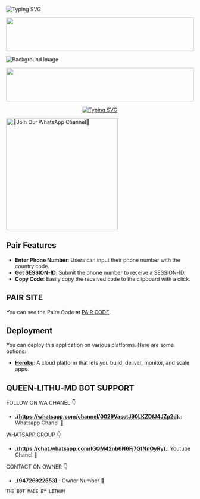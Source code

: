    ![Typing SVG](https://readme-typing-svg.herokuapp.com?font=Rockstar-ExtraBold&color=F01&lines=MADE+BY+LITHUM+)
 
<img src="https://i.imgur.com/dBaSKWF.gif" height="90" width="100%">


![Background Image](https://unitedcamps.in/Images/file_5278.jpg)

<img src="https://i.imgur.com/dBaSKWF.gif" height="90" width="100%">

<br>
 </p>
    <p align="center">
<a href="https://git.io/typing-svg"><img src="https://readme-typing-svg.demolab.com?font=EB+Garamond&weight=800&size=28&duration=4000&pause=1000&random=false&width=435&lines=WELCOME+TO+LITHUM-MD;MULTI-DEVICE+WHATSAPP+BOT;DEVELOPED+BY;KING LITHUM" alt="Typing SVG" /></a>

<a href="https://whatsapp.com/channel/0029VasctJ90LKZDfJ4JZp2d"><img src="https://img.shields.io/badge/%E2%9D%A4%EF%B8%8F%E2%80%8D%20Join%20Our%20WhatsApp%20Channel%F0%9F%91%A8%E2%80%8D%F0%9F%92%BB-green" alt="🙌Join Our WhatsApp Channel🙌" width="300"></a>


## Pair Features

- **Enter Phone Number**: Users can input their phone number with the country code.
- **Get SESSION-ID**: Submit the phone number to receive a SESSION-ID.
- **Copy Code**: Easily copy the received code to the clipboard with a click.

## PAIR SITE

You can see the Paire Code at [PAIR CODE](https://lithu-md-fair-web-6f8813b33b65.herokuapp.com/).

## Deployment

You can deploy this application on various platforms. Here are some options:

- **[Heroku]([https://www.heroku.com/](https://dashboard.heroku.com/new?template=https://github.com/LithumHelitha/QUEEN-LITHU-MD-v1/tree/main))**: A cloud platform that lets you build, deliver, monitor, and scale apps.

## QUEEN-LITHU-MD BOT SUPPORT

FOLLOW ON WA CHANEL 👇

- **.(https://whatsapp.com/channel/0029VasctJ90LKZDfJ4JZp2d).**: Whatsapp Chanel 🌟

WHATSAPP GROUP 👇

- **.(https://chat.whatsapp.com/IGQM42nb6N6Fj7GfNnOyRy).**: Youtube Chanel 🌟

CONTACT ON OWNER 👇

- **.(94726922553).**: Owner Number 🌟

```THE BOT MADE BY LITHUM```
